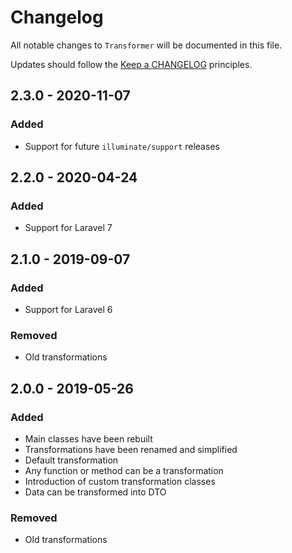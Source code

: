 # Changelog

All notable changes to `Transformer` will be documented in this file.

Updates should follow the [Keep a CHANGELOG](http://keepachangelog.com/) principles.


## 2.3.0 - 2020-11-07

### Added
- Support for future `illuminate/support` releases


## 2.2.0 - 2020-04-24

### Added
- Support for Laravel 7


## 2.1.0 - 2019-09-07

### Added
- Support for Laravel 6

### Removed
- Old transformations


## 2.0.0 - 2019-05-26

### Added
- Main classes have been rebuilt
- Transformations have been renamed and simplified
- Default transformation
- Any function or method can be a transformation
- Introduction of custom transformation classes
- Data can be transformed into DTO

### Removed
- Old transformations
